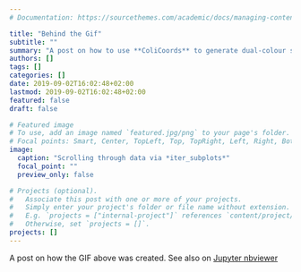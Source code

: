 ```yaml
---
# Documentation: https://sourcethemes.com/academic/docs/managing-content/

title: "Behind the Gif"
subtitle: ""
summary: "A post on how to use **ColiCoords** to generate dual-colour super-resolution data and visualize the result in Jupyter Notebooks"
authors: []
tags: []
categories: []
date: 2019-09-02T16:02:48+02:00
lastmod: 2019-09-02T16:02:48+02:00
featured: false
draft: false

# Featured image
# To use, add an image named `featured.jpg/png` to your page's folder.
# Focal points: Smart, Center, TopLeft, Top, TopRight, Left, Right, BottomLeft, Bottom, BottomRight.
image:
  caption: "Scrolling through data via *iter_subplots*"
  focal_point: ""
  preview_only: false

# Projects (optional).
#   Associate this post with one or more of your projects.
#   Simply enter your project's folder or file name without extension.
#   E.g. `projects = ["internal-project"]` references `content/project/deep-learning/index.md`.
#   Otherwise, set `projects = []`.
projects: []
---
```


A post on how the GIF above was created. See also on [Jupyter nbviewer](https://nbviewer.jupyter.org/gist/Jhsmit/739e774aeb23c41abf7934608d87ac37)


<script src="https://gist.github.com/Jhsmit/739e774aeb23c41abf7934608d87ac37.js"></script>